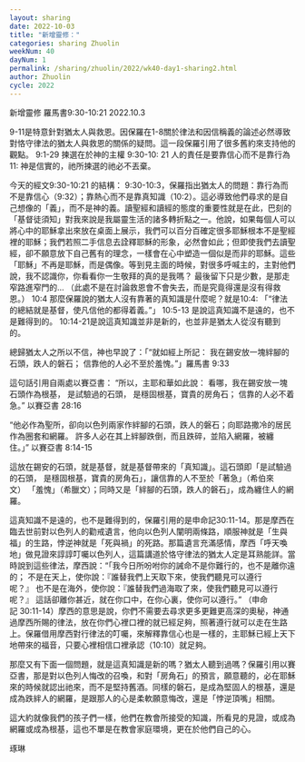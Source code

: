 ```yaml
---
layout: sharing
date: 2022-10-03
title: "新增靈修："
categories: sharing Zhuolin
weekNum: 40
dayNum: 1
permalink: /sharing/zhuolin/2022/wk40-day1-sharing2.html
author: Zhuolin
cycle: 2022
---  
```

新增靈修 羅馬書9:30-10:21
2022.10.3

9-11是特意針對猶太人與救恩。因保羅在1-8關於律法和因信稱義的論述必然導致對恪守律法的猶太人與救恩的關係的疑問。這一段保羅引用了很多舊約來支持他的觀點。
9:1-29 揀選在於神的主權
9:30-10: 21 人的責任是要靠信心而不是靠行為
11: 神是信實的，祂所揀選的祂必不丟棄。

今天的經文9:30-10:21 的結構：
9:30-10:3，保羅指出猶太人的問題：靠行為而不是靠信心（9:32）；靠熱心而不是靠真知識（10:2）。這必導致他們尋求的是自己想像的「義」，而不是神的義。讀聖經和讀經的態度的重要性就是在此，巴刻的「基督徒須知」對我來說是我屬靈生活的諸多轉折點之一。他說，如果每個人可以將心中的耶穌拿出來放在桌面上展示，我們可以百分百確定很多耶穌根本不是聖經裡的耶穌；我們若照二手信息去詮釋耶穌的形象，必然會如此；但即使我們去讀聖經，卻不願意放下自己舊有的理念，一樣會在心中塑造一個似是而非的耶穌。這些「耶穌」不再是耶穌，而是偶像。等到見主面的時候，對很多呼喊主的，主對他們說，我不認識你，你看看你一生敬拜的真的是我嗎？ 最後留下只是少數，是那走窄路進窄門的… （此處不是在討論救恩會不會失去，而是究竟得還是沒有得救恩。）
10:4 那麼保羅說的猶太人沒有靠著的真知識是什麼呢？就是10:4: 「“律法的總結就是基督，使凡信他的都得着義。”」
10:5-13 是說這真知識不是遠的，也不是難得到的。
10:14-21是說這真知識並非是新的，也並非是猶太人從沒有聽到的。

總歸猶太人之所以不信，神也早說了：「“就如經上所記： 我在錫安放一塊絆腳的石頭，跌人的磐石； 信靠他的人必不至於羞愧。”」羅馬書‬ ‭9:33

這句話引用自兩處以賽亞書：‬
“所以，主耶和華如此說： 看哪，我在錫安放一塊石頭作為根基， 是試驗過的石頭， 是穩固根基，寶貴的房角石； 信靠的人必不着急。” 以賽亞書‬ ‭28:16‬

“他必作為聖所，卻向以色列兩家作絆腳的石頭，跌人的磐石；向耶路撒冷的居民作為圈套和網羅。 許多人必在其上絆腳跌倒，而且跌碎，並陷入網羅，被纏住。」” 以賽亞書‬ ‭8:14-15‬

這放在錫安的石頭，就是基督，就是基督帶來的「真知識」。這石頭即「是試驗過的石頭， 是穩固根基，寶貴的房角石」，讓信靠的人不至於「著急」（希伯來文） 「羞愧」（希臘文）；同時又是「絆腳的石頭，跌人的磐石」，成為纏住人的網羅。

這真知識不是遠的，也不是難得到的，保羅引用的是申命記30:11-14。那是摩西在臨去世前對以色列人的勸戒遺言，他向以色列人闡明兩條路，順服神就是「生與福」的生路，悖逆神就是「死與禍」的死路。那篇遺言充滿感情，摩西「呼天喚地」做見證來諄諄叮囑以色列人，這篇講道於恪守律法的猶太人定是耳熟能詳。當時說到這些律法，摩西說：“「我今日所吩咐你的誡命不是你難行的，也不是離你遠的； 不是在天上，使你說：『誰替我們上天取下來，使我們聽見可以遵行呢？』 也不是在海外，使你說：『誰替我們過海取了來，使我們聽見可以遵行呢？』 這話卻離你甚近，就在你口中，在你心裏，使你可以遵行。” （申命記‬ ‭30:11-14‬）摩西的意思是說，你們不需要去尋求更多更難更高深的奧秘，神通過摩西所賜的律法，放在你們心裡口裡的就已經足夠，照著遵行就可以走在生路上。保羅借用摩西對行律法的叮囑，來解釋靠信心也是一樣的，主耶穌已經上天下地帶來的福音，只要心裡相信口裡承認（10:10）就足夠。

那麼又有下面一個問題，就是這真知識是新的嗎？猶太人聽到過嗎？保羅引用以賽亞書，那是對以色列人悔改的召喚，和對「房角石」的預言，願意聽的，必在耶穌來的時候就認出祂來，而不是堅持舊酒。同樣的磐石，是成為堅固人的根基，還是成為跌絆人的網羅，是跟那人的心是柔軟願意悔改，還是「悖逆頂嘴」相關。

這大約就像我們的孩子們一樣，他們在教會所接受的知識，所看見的見證，或成為網羅或成為根基，這也不單是在教會家庭環境，更在於他們自己的心。


琢琳
